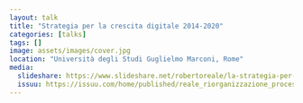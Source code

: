 ```yaml
---
layout: talk
title: "Strategia per la crescita digitale 2014-2020"
categories: [talks]
tags: []
image: assets/images/cover.jpg
location: "Università degli Studi Guglielmo Marconi, Rome"
media:
  slideshare: https://www.slideshare.net/robertoreale/la-strategia-per-la-crescita-digitale-20142020-129637002
  issuu: https://issuu.com/home/published/reale_riorganizzazione_processi_acq
---
```

